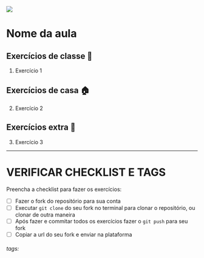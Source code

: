 ![](https://i.imgur.com/xG74tOh.png)

# Nome da aula

## Exercícios de classe 🏫

1. Exercício 1

## Exercícios de casa 🏠
2. Exercício 2

## Exercícios extra 🌟
3. Exercício 3

---

# VERIFICAR CHECKLIST E TAGS

Preencha a checklist para fazer os exercícios:

-   [ ] Fazer o fork do repositório para sua conta
-   [ ] Executar `git clone` do seu fork no terminal para clonar o repositório, ou clonar de outra maneira
-   [ ] Após fazer e commitar todos os exercícios fazer o `git push` para seu fork
-   [ ] Copiar a url do seu fork e enviar na plataforma

###### tags: 
